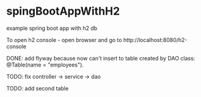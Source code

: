 # spingBootAppWithH2
example spring boot app with h2 db

To open h2 console - open browser and go to http://localhost:8080/h2-console


DONE: add flyway because now can't insert to table created by DAO class: @Table(name = "employees").

TODO: fix controller -> service -> dao

TODO: add second table

